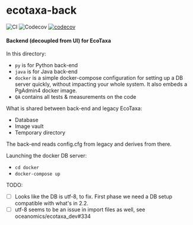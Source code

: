 # ecotaxa-back

![CI](https://github.com/ecotaxa/ecotaxa_back/workflows/CI/badge.svg)
![Codecov](https://img.shields.io/codecov/c/github/grololo06/ecotaxa_back)
[![codecov](https://codecov.io/gh/grololo06/ecotaxa-back/branch/master/graph/badge.svg?token=4U81AA6D7C)](https://codecov.io/gh/grololo06/ecotaxa-back)



#### Backend (decoupled from UI) for EcoTaxa

In this directory:
- `py` is for Python back-end
- `java` is for Java back-end
- `docker` is a simple docker-compose configuration for setting up a DB server quickly, without impacting your whole system. It also embeds a PgAdmin4 docker image.
- `QA` contains all tests & measurements on the code 

What is shared between back-end and legacy EcoTaxa:
* Database
* Image vault
* Temporary directory

The back-end reads config.cfg from legacy and derives from there.

Launching the docker DB server:
* `cd docker`
* `docker-compose up`

TODO:
- [ ] Looks like the DB is utf-8, to fix. First phase we need a DB setup compatible with what's in 2.2.
- [ ] utf-8 seems to be an issue in import files as well, see oceanomics/ecotaxa_dev#334
